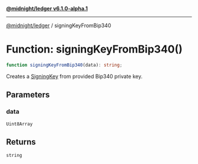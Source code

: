 [**@midnight/ledger v6.1.0-alpha.1**](../README.md)

***

[@midnight/ledger](../globals.md) / signingKeyFromBip340

# Function: signingKeyFromBip340()

```ts
function signingKeyFromBip340(data): string;
```

Creates a [SigningKey](../type-aliases/SigningKey.md) from provided Bip340 private key.

## Parameters

### data

`Uint8Array`

## Returns

`string`

